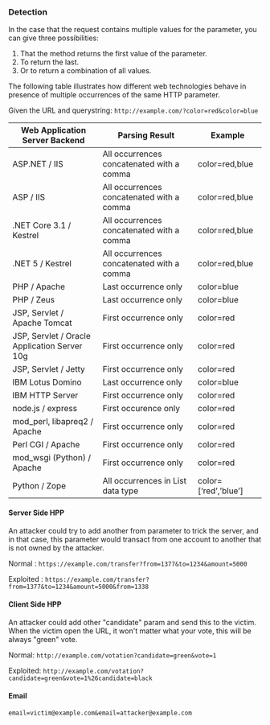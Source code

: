 ### Detection

In the case that the request contains multiple values for the parameter, you can give three possibilities:

1. That the method returns the first value of the parameter.
2. To return the last.
3. Or to return a combination of all values.

The following table illustrates how different web technologies behave in presence of multiple occurrences of the same HTTP parameter.

Given the URL and querystring: ```http://example.com/?color=red&color=blue```

| Web Application Server Backend | Parsing Result	| Example |
| ---- | ---- | ---- |
| ASP.NET / IIS	| All occurrences concatenated with a comma |	color=red,blue
| ASP / IIS |	All occurrences concatenated with a comma | color=red,blue
| .NET Core 3.1 / Kestrel	| All occurrences concatenated with a comma	| color=red,blue
| .NET 5 / Kestrel |	All occurrences concatenated with a comma | color=red,blue
| PHP / Apache |	Last occurrence only |	color=blue |
| PHP / Zeus |	Last occurrence only |	color=blue |
| JSP, Servlet / Apache Tomcat	| First occurrence only	| color=red |
| JSP, Servlet / Oracle Application Server 10g |	First occurrence only |	color=red |
| JSP, Servlet / Jetty |	First occurrence only |	color=red |
| IBM Lotus Domino |	Last occurrence only |	color=blue |
| IBM HTTP Server |	First occurrence only |	color=red |
| node.js / express |	First occurence only |	color=red |
| mod_perl, libapreq2 / Apache |	First occurrence only |	color=red |
| Perl CGI / Apache |	First occurrence only |	color=red |
| mod_wsgi (Python) / Apache	| First occurrence only |	color=red |
| Python / Zope |	All occurrences in List data type |	color=[‘red’,’blue’] |

#### Server Side HPP

An attacker could try to add another from parameter to trick the server, and in that case, this parameter would transact from one account to another that is not owned by the attacker.

Normal :
```https://example.com/transfer?from=1377&to=1234&amount=5000```

Exploited :
```https://example.com/transfer?from=1377&to=1234&amount=5000&from=1338```

#### Client Side HPP
An attacker could add other "candidate" param and send this to the victim. When the victim open the URL, it won't matter what your vote, this will be always "green" vote.

Normal:
```http://example.com/votation?candidate=green&vote=1```

Exploited:
```http://example.com/votation?candidate=green&vote=1%26candidate=black```

#### Email 
```email=victim@example.com&email=attacker@example.com```
